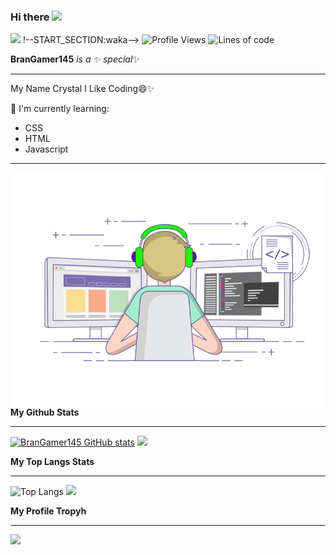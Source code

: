 ### Hi there <img src="https://github.com/TheDudeThatCode/TheDudeThatCode/blob/master/Assets/Hi.gif" width="27px">
<p align="center">

![](https://visitor-badge.glitch.me/badge?page_id=BranGamer145)
!--START_SECTION:waka-->
![Profile Views](http://img.shields.io/badge/Profile%20Views-669-blue)
![Lines of code](https://img.shields.io/badge/From%20Hello%20World%20I%27ve%20Written-538350%20lines%20of%20code-blue)



**BranGamer145** *is a ✨ special*✨
<hr>
My Name Crystal I Like Coding😄✨

:page_with_curl: I'm currently learning:
- CSS
- HTML
- Javascript
<hr>

<img align="right" alt="GIF" src="https://raw.githubusercontent.com/devSouvik/devSouvik/master/gif3.gif" width="500"/>

**My Github Stats**
<hr> 

[![BranGamer145 GitHub stats](https://github-readme-stats.vercel.app/api?username=BranGamer145)](https://github.com/BranGamer145/BranGamer145)
![](https://github-readme-stats.vercel.app/api?username=BranGamer145&show_icons=true&theme=radical)


**My Top Langs Stats**
<hr>

![Top Langs](https://github-readme-stats.vercel.app/api/top-langs/?username=BranGamer145&layout=compact&theme=radical)
![](https://github-readme-stats.vercel.app/api/top-langs/?username=BranGamer145&theme=buefy)

**My Profile Tropyh**
<hr>

![](https://github-profile-trophy.vercel.app/?username=BranGamer145&row=2&column=3)
###
